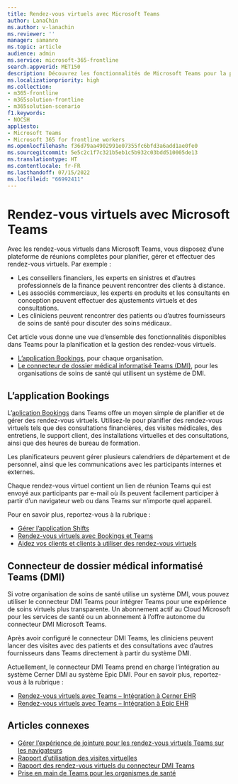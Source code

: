 ```yaml
---
title: Rendez-vous virtuels avec Microsoft Teams
author: LanaChin
ms.author: v-lanachin
ms.reviewer: ''
manager: samanro
ms.topic: article
audience: admin
ms.service: microsoft-365-frontline
search.appverid: MET150
description: Découvrez les fonctionnalités de Microsoft Teams pour la planification et la gestion des rendez-vous virtuels.
ms.localizationpriority: high
ms.collection:
- m365-frontline
- m365solution-frontline
- m365solution-scenario
f1.keywords:
- NOCSH
appliesto:
- Microsoft Teams
- Microsoft 365 for frontline workers
ms.openlocfilehash: f36d79aa4902991e07355fc6bfd3a6add1ae0fe0
ms.sourcegitcommit: 5e5c2c1f7c321b5eb1c5b932c03bdd510005de13
ms.translationtype: HT
ms.contentlocale: fr-FR
ms.lasthandoff: 07/15/2022
ms.locfileid: "66992411"
---
```

# <a name="virtual-appointments-with-microsoft-teams"></a>Rendez-vous virtuels avec Microsoft Teams

Avec les rendez-vous virtuels dans Microsoft Teams, vous disposez d’une plateforme de réunions complètes pour planifier, gérer et effectuer des rendez-vous virtuels. Par exemple :

- Les conseillers financiers, les experts en sinistres et d’autres professionnels de la finance peuvent rencontrer des clients à distance.
- Les associés commerciaux, les experts en produits et les consultants en conception peuvent effectuer des ajustements virtuels et des consultations.
- Les cliniciens peuvent rencontrer des patients ou d’autres fournisseurs de soins de santé pour discuter des soins médicaux.

Cet article vous donne une vue d’ensemble des fonctionnalités disponibles dans Teams pour la planification et la gestion des rendez-vous virtuels.

- [L’application Bookings](#the-bookings-app), pour chaque organisation.
- [Le connecteur de dossier médical informatisé Teams (DMI)](#teams-electronic-health-record-ehr-connector), pour les organisations de soins de santé qui utilisent un système de DMI.

## <a name="the-bookings-app"></a>L’application Bookings

L’[aplication Bookings](https://support.microsoft.com/office/what-is-bookings-42d4e852-8e99-4d8f-9b70-d7fc93973cb5) dans Teams offre un moyen simple de planifier et de gérer des rendez-vous virtuels. Utilisez-le pour planifier des rendez-vous virtuels tels que des consultations financières, des visites médicales, des entretiens, le support client, des installations virtuelles et des consultations, ainsi que des heures de bureau de formation.

Les planificateurs peuvent gérer plusieurs calendriers de département et de personnel, ainsi que les communications avec les participants internes et externes.

Chaque rendez-vous virtuel contient un lien de réunion Teams qui est envoyé aux participants par e-mail où ils peuvent facilement participer à partir d’un navigateur web ou dans Teams sur n’importe quel appareil.

Pour en savoir plus, reportez-vous à la rubrique :

- [Gérer l’application Shifts](/microsoftteams/bookings-app-admin?bc=/microsoft-365/frontline/breadcrumb/toc.json&toc=/microsoft-365/frontline/toc.json)
- [Rendez-vous virtuels avec Bookings et Teams](bookings-virtual-visits.md)
- [Aidez vos clients et clients à utiliser des rendez-vous virtuels](virtual-appointments-toolkit.md)

## <a name="teams-electronic-health-record-ehr-connector"></a>Connecteur de dossier médical informatisé Teams (DMI)

Si votre organisation de soins de santé utilise un système DMI, vous pouvez utiliser le connecteur DMI Teams pour intégrer Teams pour une expérience de soins virtuels plus transparente. Un abonnement actif au Cloud Microsoft pour les services de santé ou un abonnement à l’offre autonome du connecteur DMI Microsoft Teams.

Après avoir configuré le connecteur DMI Teams, les cliniciens peuvent lancer des visites avec des patients et des consultations avec d’autres fournisseurs dans Teams directement à partir du système DMI.

Actuellement, le connecteur DMI Teams prend en charge l’intégration au système Cerner DMI au système Epic DMI. Pour en savoir plus, reportez-vous à la rubrique :

- [Rendez-vous virtuels avec Teams – Intégration à Cerner EHR](ehr-admin-cerner.md)
- [Rendez-vous virtuels avec Teams – Intégration à Epic EHR](ehr-admin-epic.md)

## <a name="related-articles"></a>Articles connexes

- [Gérer l’expérience de jointure pour les rendez-vous virtuels Teams sur les navigateurs](browser-join.md)
- [Rapport d’utilisation des visites virtuelles](virtual-visits-usage-report.md)
- [Rapport des rendez-vous virtuels du connecteur DMI Teams](ehr-connector-report.md)
- [Prise en main de Teams pour les organismes de santé](teams-in-hc.md)